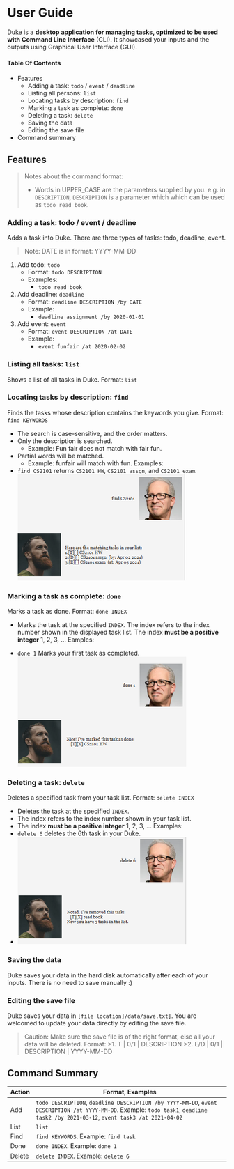 ﻿# User Guide

Duke is a **desktop application for managing tasks, optimized to be used with Command Line Interface** (CLI). It showcased your inputs and the outputs using Graphical User Interface (GUI).

#### Table Of Contents

- Features
    - Adding a task: `todo` / `event` / `deadline`
    - Listing all persons: `list`
    - Locating tasks by description: `find`
    - Marking a task as complete: `done`
    - Deleting a task: `delete`
    - Saving the data
    - Editing the save file
- Command summary

## Features
> Notes about the command format:
 >- Words in UPPER_CASE are the parameters supplied by you. e.g. in `DESCRIPTION`, `DESCRIPTION` is a parameter which which can be used as `todo read book`.

### Adding a task: todo / event / deadline
Adds a task into Duke. There are three types of tasks: todo, deadline, event.
> Note: DATE is in format: YYYY-MM-DD
1. Add todo: `todo`
	* Format: `todo DESCRIPTION`
	* Examples:
		* `todo read book`
2. Add deadline: `deadline`
	* Format: `deadline DESCRIPTION /by DATE`
	* Example:
		* `deadline assignment /by 2020-01-01`
3. Add event: `event`
	* Format: `event DESCRIPTION /at DATE`
	* Example:
		* `event funfair /at 2020-02-02`

### Listing all tasks: `list`
Shows a list of all tasks in Duke.
Format: `list`

### Locating tasks by description: `find`
Finds the tasks whose description contains the keywords you give.
Format: `find KEYWORDS`
 * The search is case-sensitive, and the order matters.
 * Only the description is searched.
	* Example: Fun fair does not match with fair fun.
 * Partial words will be matched.
	* Example: funfair will match with fun.
Examples: 
 * `find CS2101` returns `CS2101 HW`, `CS2101 assgn`, and `CS2101 exam`.
![Image of find method example.](https://github.com/markuz5116/Marcus-Ong-iP/blob/master/docs/Find_method_example.png)

### Marking a task as complete: `done`
Marks a task as done.
Format: `done INDEX`
 * Marks the task at the specified `INDEX`. The index refers to the index number shown in the displayed task list. The index **must be a positive integer** 1, 2, 3, ...
Eamples:
 - `done 1` Marks your first task as completed.
![Image of done example.](https://github.com/markuz5116/Marcus-Ong-iP/blob/master/docs/Done_method_example.png)

### Deleting a task: `delete`
Deletes a specified task from your task list.
Format: `delete INDEX`
* Deletes the task at the specified `INDEX`.
* The index refers to the index number shown in your task list.
* The index **must be a positive integer** 1, 2, 3, ...
Examples:
 * `delete 6` deletes the 6th task in your Duke.
 * ![Image of delete method](https://github.com/markuz5116/Marcus-Ong-iP/blob/master/docs/Delete_method_example.png)

### Saving the data
Duke saves your data in the hard disk automatically after each of your inputs. There is no need to save manually :)

### Editing the save file
Duke saves your data in `[file location]/data/save.txt]`. You are welcomed to update your data directly by editing the save file.
> Caution: Make sure the save file is of the right format, else all your data will be deleted.
> Format: 
	>1.  T | 0/1 | DESCRIPTION
	>2. E/D | 0/1 | DESCRIPTION | YYYY-MM-DD
	
## Command Summary
|Action|Format, Examples|
|--|--|
|Add|`todo DESCRIPTION`, `deadline DESCRIPTION /by YYYY-MM-DD`, `event DESCRIPTION /at YYYY-MM-DD`. Example: `todo task1`, `deadline task2 /by 2021-03-12`, `event task3 /at 2021-04-02`|
|List|`list`|
|Find|`find KEYWORDS`. Example: `find task`|
|Done|`done INDEX`. Example: `done 1`|
|Delete|`delete INDEX`. Example: `delete 6`

